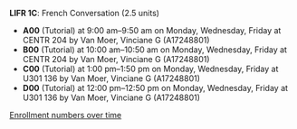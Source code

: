 **LIFR 1C**: French Conversation (2.5 units)

- **A00** (Tutorial) at 9:00 am–9:50 am on Monday, Wednesday, Friday at CENTR 204 by Van Moer, Vinciane G (A17248801)
- **B00** (Tutorial) at 10:00 am–10:50 am on Monday, Wednesday, Friday at CENTR 204 by Van Moer, Vinciane G (A17248801)
- **C00** (Tutorial) at 1:00 pm–1:50 pm on Monday, Wednesday, Friday at U301 136 by Van Moer, Vinciane G (A17248801)
- **D00** (Tutorial) at 12:00 pm–12:50 pm on Monday, Wednesday, Friday at U301 136 by Van Moer, Vinciane G (A17248801)

[Enrollment numbers over time](./LIFR1C.tsv)
